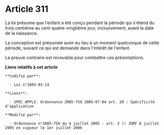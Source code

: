 # Article 311

La loi présume que l'enfant a été conçu pendant la période qui s'étend du trois centième au cent quatre-vingtième jour,
inclusivement, avant la date de la naissance.

La conception est présumée avoir eu lieu à un moment quelconque de cette période, suivant ce qui est demandé dans l'intérêt
de l'enfant.

La preuve contraire est recevable pour combattre ces présomptions.

**Liens relatifs à cet article**

	**Codifié par**:

	  - Loi n°1803-03-14

	**Liens**:

	  - SPEC_APPLI: Ordonnance 2005-759 2005-07-04 art. 20 : Spécificité d'application

	**Modifié par**:

	  - Ordonnance n°2005-759 du 4 juillet 2005 - art. 3 () JORF 6 juillet 2005 en vigueur le 1er juillet 2006
